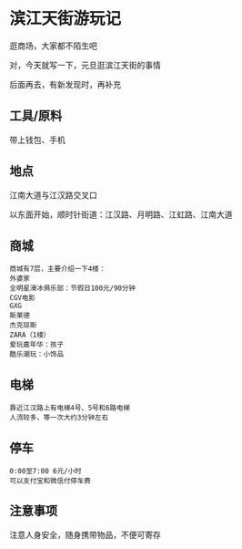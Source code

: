 # 滨江天街游玩记 #

逛商场，大家都不陌生吧

对，今天就写一下，元旦逛滨江天街的事情

后面再去，有新发现时，再补充

## 工具/原料 ##
带上钱包、手机

## 地点 ##
江南大道与江汉路交叉口

以东面开始，顺时针街道：江汉路、月明路、江虹路、江南大道

## 商城 ##
	商城有7层，主要介绍一下4楼：
	外婆家
	全明星滑冰俱乐部：节假日100元/90分钟
	CGV电影
	GXG
	斯莱德
	杰克琼斯
	ZARA（1楼）
	爱玩嘉年华：孩子
	酷乐潮玩：小饰品

## 电梯 ##
	靠近江汉路上有电梯4号、5号和6路电梯
	人流较多，等一次大约3分钟左右

## 停车 ##
	0:00至7:00 6元/小时
	可以支付宝和微信付停车费

## 注意事项 ##

注意人身安全，随身携带物品，不便可寄存